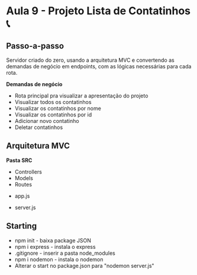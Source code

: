 # Aula 9 - Projeto Lista de Contatinhos :telephone_receiver:

## Passo-a-passo

Servidor criado do zero, usando a arquitetura MVC e convertendo as demandas de negócio em endpoints, com as lógicas necessárias para cada rota.

**Demandas de negócio**
- Rota principal pra visualizar a apresentação do projeto
- Visualizar todos os contatinhos
- Visualizar os contatinhos por nome
- Visualizar os contatinhos por id
- Adicionar novo contatinho
- Deletar contatinhos

## Arquitetura MVC

**Pasta SRC**
- Controllers
- Models
- Routes
* app.js

* server.js 

## Starting

- npm init - baixa package JSON
- npm i express - instala o express
- .gitignore - inserir a pasta node_modules
- npm i nodemon - instala o nodemon
- Alterar o start no package.json para "nodemon server.js"



